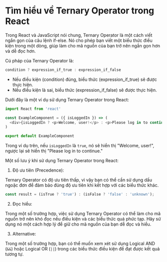 # Tìm hiểu về Ternary Operator trong React

Trong React và JavaScript nói chung, Ternary Operator là một cách viết ngắn gọn của câu lệnh if-else. Nó cho phép bạn viết một biểu thức điều kiện trong một dòng, giúp làm cho mã nguồn của bạn trở nên ngắn gọn hơn và dễ đọc hơn.

Cú pháp của Ternary Operator là:

```javascript
condition ? expression_if_true : expression_if_false
```

- Nếu điều kiện (condition) đúng, biểu thức (expression_if_true) sẽ được thực hiện.
- Nếu điều kiện là sai, biểu thức (expression_if_false) sẽ được thực hiện.

Dưới đây là một ví dụ sử dụng Ternary Operator trong React:

```js
import React from 'react'

const ExampleComponent = ({ isLoggedIn }) => (
  <div>{isLoggedIn ? <p>Welcome, user!</p> : <p>Please log in to continue.</p>}</div>
)

export default ExampleComponent
```

Trong ví dụ trên, nếu `isLoggedIn` là `true`, nó sẽ hiển thị "Welcome, user!", ngược lại sẽ hiển thị "Please log in to continue."

Một số lưu ý khi sử dụng Ternary Operator trong React:

1. Độ ưu tiên (Precedence):

Ternary Operator có độ ưu tiên thấp, vì vậy bạn có thể cần sử dụng dấu ngoặc đơn để đảm bảo đúng độ ưu tiên khi kết hợp với các biểu thức khác.

```js
const result = (isTrue ? 'true') : (isFalse ? 'false' : 'unknown');
```

2. Đọc hiểu:

Trong một số trường hợp, việc sử dụng Ternary Operator có thể làm cho mã nguồn trở nên khó đọc nếu điều kiện và các biểu thức quá phức tạp. Hãy sử dụng nó một cách hợp lý để giữ cho mã nguồn của bạn dễ đọc và hiểu.

3. Alternative:

Trong một số trường hợp, bạn có thể muốn xem xét sử dụng Logical AND (`&&`) hoặc Logical OR (`||`) trong các biểu thức điều kiện để đạt được kết quả tương tự.
